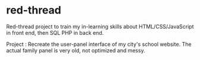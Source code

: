 # red-thread

Red-thread project to train my in-learning skills about HTML/CSS/JavaScript in front end, then SQL PHP in back end.

Project : Recreate the user-panel interface of my city's school website. The actual family panel is very old, not optimized and messy.
